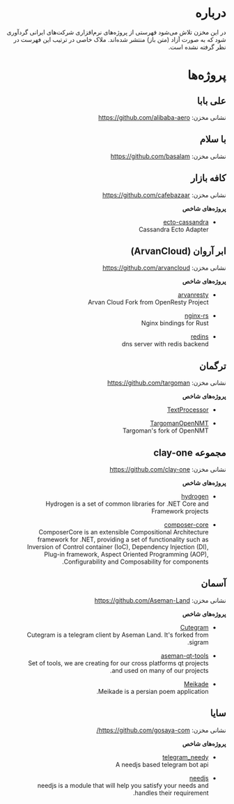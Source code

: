 <div dir="rtl">


# درباره

در این مخزن تلاش می‌شود فهرستی از پروژه‌های نرم‌افزاری شرکت‌های ایرانی گردآوری شود که به صورت آزاد (متن باز) منتشر شده‌اند. ملاک خاصی در ترتیب این فهرست در نظر گرفته نشده است.

# پروژه‌ها

## علی بابا

نشانی مخزن: https://github.com/alibaba-aero

## با سلام

نشانی مخزن: https://github.com/basalam

## کافه بازار

نشانی مخزن: https://github.com/cafebazaar

**پروژه‌های شاخص**

- [ecto-cassandra](https://github.com/cafebazaar/ecto-cassandra)  
    Cassandra Ecto Adapter

## ابر آروان (ArvanCloud)

نشانی مخزن: https://github.com/arvancloud

**پروژه‌های شاخص**

- [arvanresty ](https://github.com/arvancloud/arvanresty)  
    Arvan Cloud Fork from OpenResty Project

- [nginx-rs](https://github.com/arvancloud/nginx-rs)  
    Nginx bindings for Rust

- [redins](https://github.com/arvancloud/redins)  
    dns server with redis backend

## ترگمان

نشانی مخزن: https://github.com/targoman

**پروژه‌های شاخص**

- [TextProcessor](https://github.com/Targoman/TextProcessor)  

- [TargomanOpenNMT](https://github.com/Targoman/TargomanOpenNMT)  
    Targoman's fork of OpenNMT

## مجموعه clay-one

نشانی مخزن: https://github.com/clay-one

**پروژه‌های شاخص**

- [hydrogen](https://github.com/clay-one/hydrogen)  
    Hydrogen is a set of common libraries for .NET Core and Framework projects

- [composer-core](https://github.com/clay-one/composer-core)  
    ComposerCore is an extensible Compositional Architecture framework for .NET, providing a set of functionality such as Inversion of Control container (IoC), Dependency Injection (DI), Plug-in framework, Aspect Oriented Programming (AOP), Configurability and Composability for components.

## آسمان

نشانی مخزن: https://github.com/Aseman-Land

**پروژه‌های شاخص**

- [Cutegram](https://github.com/Aseman-Land/Cutegram)  
    Cutegram is a telegram client by Aseman Land. It's forked from sigram.

- [aseman-qt-tools](https://github.com/Aseman-Land/aseman-qt-tools)  
    Set of tools, we are creating for our cross platforms qt projects and used on many of our projects.

- [Meikade](https://github.com/Aseman-Land/Meikade)  
    Meikade is a persian poem application.

## سایا

نشانی مخزن: https://github.com/gosaya-com/

**پروژه‌های شاخص**

- [telegram_needy](https://github.com/gosaya-com/telegram_needy)  
    A needjs based telegram bot api

- [needjs](https://github.com/gosaya-com/needjs)  
    needjs is a module that will help you satisfy your needs and handles their requirement.
